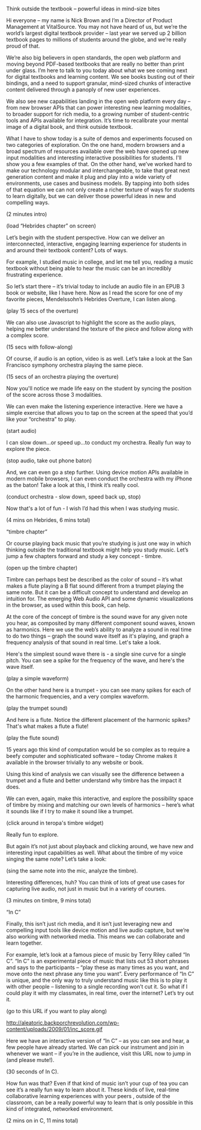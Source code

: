 Think outside the textbook – powerful ideas in mind-size bites

Hi everyone – my name is Nick Brown and I’m a Director of Product Management at VitalSource. You may not have heard of us, but we’re the world’s largest digital textbook provider – last year we served up 2 billion textbook pages to millions of students around the globe, and we’re really proud of that.

We’re also big believers in open standards, the open web platform and moving beyond PDF-based textbooks that are really no better than print under glass. I’m here to talk to you today about what we see coming next for digital textbooks and learning content. We see books busting out of their bindings, and a need to support granular, mind-sized chunks of interactive content delivered through a panoply of new user experiences.

We also see new capabilities landing in the open web platform every day – from new browser APIs that can power interesting new learning modalities, to broader support for rich media, to a growing number of student-centric tools and APIs available for integration. It’s time to recalibrate your mental image of a digital book, and think outside textbook.

What I have to show today is a suite of demos and experiments focused on two categories of exploration. On the one hand, modern browsers and a broad spectrum of resources available over the web have opened up new input modalities and interesting interactive possibilities for students. I'll show you a few examples of that. On the other hand, we’ve worked hard to make our technology modular and interchangeable, to take that great next generation content and make it plug and play into a wide variety of environments, use cases and business models. By tapping into both sides of that equation we can not only create a richer texture of ways for students to learn digitally, but we can deliver those powerful ideas in new and compelling ways.

(2 minutes intro)

(load “Hebrides chapter” on screen)

Let’s begin with the student perspective. How can we deliver an interconnected, interactive, engaging learning experience for students in and around their textbook content? Lots of ways.

For example, I studied music in college, and let me tell you, reading a music textbook without being able to hear the music can be an incredibly frustrating experience.

So let’s start there – it’s trivial today to include an audio file in an EPUB 3 book or website, like I have here. Now as I read the score for one of my favorite pieces, Mendelssohn’s Hebrides Overture, I can listen along.

(play 15 secs of the overture)

We can also use Javascript to highlight the score as the audio plays, helping me better understand the texture of the piece and follow along with a complex score.

(15 secs with follow-along)

Of course, if audio is an option, video is as well. Let’s take a look at the San Francisco symphony orchestra playing the same piece.

(15 secs of an orchestra playing the overture)

Now you'll notice we made life easy on the student by syncing the position of the score across those 3 modalities.

We can even make the listening experience interactive. Here we have a simple exercise that allows you to tap on the screen at the speed that you’d like your “orchestra” to play.

(start audio)

I can slow down…or speed up…to conduct my orchestra. Really fun way to explore the piece.

(stop audio, take out phone baton)

And, we can even go a step further. Using device motion APIs available in modern mobile browsers, I can even conduct the orchestra with my iPhone as the baton! Take a look at this, I think it’s really cool.

(conduct orchestra - slow down, speed back up, stop)

Now that's a lot of fun - I wish I’d had this when I was studying music.

(4 mins on Hebrides, 6 mins total)

“timbre chapter”

Or course playing back music that you’re studying is just one way in which thinking outside the traditional textbook might help you study music. Let’s jump a few chapters forward and study a key concept - timbre.

(open up the timbre chapter)

Timbre can perhaps best be described as the color of sound – it’s what makes a flute playing a B flat sound different from a trumpet playing the same note. But it can be a difficult concept to understand and develop an intuition for. The emerging Web Audio API and some dynamic visualizations in the browser, as used within this book, can help.

At the core of the concept of timbre is the sound wave for any given note you hear, as composited by many different component sound waves, known as harmonics. Here we use the web’s ability to analyze a sound in real time to do two things – graph the sound wave itself as it's playing, and graph a frequency analysis of that sound in real time. Let's take a look.

Here's the simplest sound wave there is - a single sine curve for a single pitch. You can see a spike for the frequency of the wave, and here's the wave itself.

(play a simple waveform)

On the other hand here is a trumpet - you can see many spikes for each of the harmonic frequencies, and a very complex waveform.

(play the trumpet sound)

And here is a flute. Notice the different placement of the harmonic spikes? That's what makes a flute a flute!

(play the flute sound)

15 years ago this kind of computation would be so complex as to require a beefy computer and sophisticated software – today Chrome makes it available in the browser trivially to any website or book.

Using this kind of analysis we can visually see the difference between a trumpet and a flute and better understand why timbre has the impact it does.

We can even, again, make this interactive, and explore the possibility space of timbre by mixing and matching our own levels of harmonics – here’s what it sounds like if I try to make it sound like a trumpet.

(click around in teropa's timbre widget)

Really fun to explore.

But again it’s not just about playback and clicking around, we have new and interesting input capabilities as well. What about the timbre of my voice singing the same note? Let’s take a look:

(sing the same note into the mic, analyze the timbre).

Interesting differences, huh? You can think of lots of great use cases for capturing live audio, not just in music but in a variety of courses.

(3 minutes on timbre, 9 mins total)

“In C”

Finally, this isn’t just rich media, and it isn’t just leveraging new and compelling input tools like device motion and live audio capture, but we’re also working with networked media. This means we can collaborate and learn together.

For example, let’s look at a famous piece of music by Terry Riley called “In C”. “In C” is an experimental piece of music that lists out 53 short phrases and says to the participants – “play these as many times as you want, and move onto the next phrase any time you want”. Every performance of “In C” is unique, and the only way to truly understand music like this is to play it with other people – listening to a single recording won’t cut it. So what if I could play it with my classmates, in real time, over the internet? Let’s try out it.

(go to this URL if you want to play along)

http://aleatoric.backporchrevolution.com/wp-content/uploads/2009/01/inc_score.gif

Here we have an interactive version of “In C” – as you can see and hear, a few people have already started. We can pick our instrument and join in whenever we want – if you’re in the audience, visit this URL now to jump in (and please mute!).

(30 seconds of In C).

How fun was that? Even if that kind of music isn’t your cup of tea you can see it’s a really fun way to learn about it. These kinds of live, real-time collaborative learning experiences with your peers , outside of the classroom, can be a really powerful way to learn that is only possible in this kind of integrated, networked environment.

(2 mins on in C, 11 mins total)
